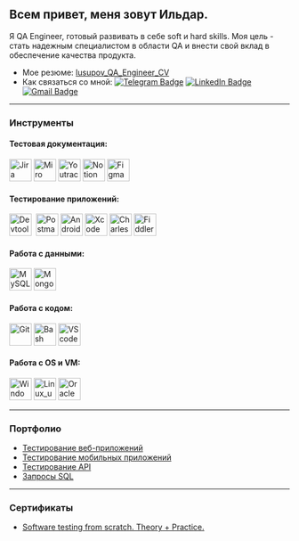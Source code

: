 <!-- # Hi there 👋 My name is Ildar.

---

### About me:

I am a QA Engineer ready to develop soft and hard skills. My goal is to become a reliable QA specialist and contribute to product quality assurance. -->

## Всем привет,  меня зовут Ильдар.


Я QA Engineer, готовый развивать в себе soft и hard skills.
Моя цель - стать надежным специалистом в области QA и внести свой вклад в обеспечение качества продукта.



- Мое резюме: [Iusupov_QA_Engineer_CV](https://drive.google.com/file/d/1c_6t4qPNFIxIkHmWPZjB6SxflK6fsmpf/view?usp=drive_link)
-  Как связаться со мной: [![Telegram Badge](https://img.shields.io/badge/-@ild050-white?style=flat&logo=telegram&logoColor=blue)](https://t.me/ild050) [![LinkedIn Badge](https://img.shields.io/badge/-@ildariusupov-blue?style=flat&logo=LinkedIn&logoColor=white)](https://www.linkedin.com/in/ildar-iusupov/) [![Gmail Badge](https://img.shields.io/badge/-Gmail-red?style=flat&logo=Gmail&logoColor=white)](mailto:jonjones0506@gmail.com)




---

### Инструменты
#### Тестовая документация:
<div>
   <a href="https://www.atlassian.com" target="_blank">
      <img src="https://cdn.jsdelivr.net/gh/devicons/devicon/icons/jira/jira-original.svg" title="Jira" alt="Jira"  width="40" height="40"/></a>
      <a href="https://miro.com" target="_blank">
      <img src="https://seeklogo.com/images/M/miro-logo-A7556EE400-seeklogo.com.png" title="Miro" alt="Miro" width="40" height="40"/></a>
      <a href="https://www.jetbrains.com/youtrack" target="_blank">      
      <img src="https://upload.wikimedia.org/wikipedia/commons/thumb/8/8d/YouTrack_Icon.svg/1024px-YouTrack_Icon.svg.png?20200803082248" title="Youtrack" alt="Youtrack" width="40" height="40"/></a>
      <a href="https://www.notion.so">
      <img src="https://cdn.icon-icons.com/icons2/2429/PNG/512/notion_logo_icon_147257.png" title="Notion" alt="Notion" width="40" height="40"/></a>
      <a href="https://www.figma.com" target="_blank">
      <img src="https://cdn.jsdelivr.net/gh/devicons/devicon/icons/figma/figma-original.svg" title="Figma" alt="Figma" width="40" height="40"/></a>
    </div>

#### Тестирование приложений:
<div>
  <img src="https://d33wubrfki0l68.cloudfront.net/38b5c953a4667366685d55db55d057c86db1fc54/a0fdc/static/acae6b24d940347661ca901ea07f47c1/chrome-dev-logo-icon.png" title="Devtools" alt="Devtools" width="40" height="40"/>&nbsp
  <a href="https://www.postman.com" target="_blank">
  <img src="https://seeklogo.com/images/P/postman-logo-0087CA0D15-seeklogo.com.png" title="Postman" alt="Postman" width="40" height="40"/></a>
  <a href="https://developer.android.com/studio" target="_blank">
  <img src="https://cdn.jsdelivr.net/gh/devicons/devicon/icons/androidstudio/androidstudio-original.svg" title="Android-studio" alt="Android-studio" width="40" height="40"/></a>
  <a href="https://developer.apple.com/xcode" target="_blank">
  <img src="https://cdn.jsdelivr.net/gh/devicons/devicon/icons/xcode/xcode-original.svg" title="Xcode" alt="Xcode" width="40" height="40"/></a>
  <a href="https://www.charlesproxy.com" target="_blank">
  <img src="https://cdn.icon-icons.com/icons2/3053/PNG/512/charles_proxy_macos_bigsur_icon_190302.png" title="Charles-proxy" alt="Charles-proxy" width="40" height="40"/></a>
  <a href="https://www.telerik.com/fiddler-b" target="_blank">
  <img src="https://www.megaleechers.com/storage/Fiddler-Everywhere-Icon.png" title="Fiddler" alt="Fiddler" width="40" height="40"/></a>
  </div>

#### Работа с данными:
<div>
  <a href="https://www.mysql.com/" target="_blank">
  <img src="https://cdn.jsdelivr.net/gh/devicons/devicon/icons/mysql/mysql-original.svg" title="MySQL" alt="MySQL" width="40" height="40"/></a>
  <a href="https://www.mongodb.com/" target="_blank">
  <img src="https://cdn.jsdelivr.net/gh/devicons/devicon/icons/mongodb/mongodb-original.svg" title="MongoDB" alt="MongoDB" width="40" height="40"/></a>
   </div>

#### Работа с кодом:

<div>
  <a href="https://git-scm.com" target="_blank">
  <img src="https://cdn.jsdelivr.net/gh/devicons/devicon/icons/git/git-original.svg" title="Git" alt="Git" width="40" height="40"/></a>  
  <img src="https://upload.wikimedia.org/wikipedia/commons/thumb/4/4b/Bash_Logo_Colored.svg/1024px-Bash_Logo_Colored.svg.png?20180723054350" title="Bash" alt="Bash" width="40" height="40"/>
    <a href="https://code.visualstudio.com/" target="_blank">
  <img src="https://cdn.jsdelivr.net/gh/devicons/devicon/icons/vscode/vscode-original.svg" title="VScode" alt="VScode" width="40" height="40"/></a>  
  </div>

#### Работа с OS и VM:
<div>
  <a href="https://git-scm.com" target="_blank">
  <img src="https://cdn.icon-icons.com/icons2/2235/PNG/512/windows_os_logo_icon_134674.png" title="Windows_10" alt="Windows_10" width="40" height="40"/></a>  
  <img src="https://cdn.icon-icons.com/icons2/2415/PNG/512/ubuntu_plain_wordmark_logo_icon_146632.png" title="Linux_ubuntu" alt="Linux_ubuntu" width="40" height="40"/>
  <a href="https://code.visualstudio.com/" target="_blank">
  <img src="https://cdn.icon-icons.com/icons2/2699/PNG/512/virtualbox_logo_icon_169253.png" title="Oracle" alt="Oracle" width="40" height="40"/></a>  
  </div>

---
###  Портфолио

- [Тестирование веб-приложений](https://github.com/Ildar050/Yandex_Marshruty)
- [Тестирование мобильных приложений](https://github.com/Ildar050/Yandex_Metro)
- [Тестирование API]((https://github.com/Ildar050/Yandex_Prilavok))
- [Запросы SQL](https://)

---

### Сертификаты
- [Software testing from scratch. Theory + Practice.](https://drive.google.com/file/d/1GNCYBvYWzh-kZywnQHQcNLJfGKRmSU8u/view?usp=drive_link)